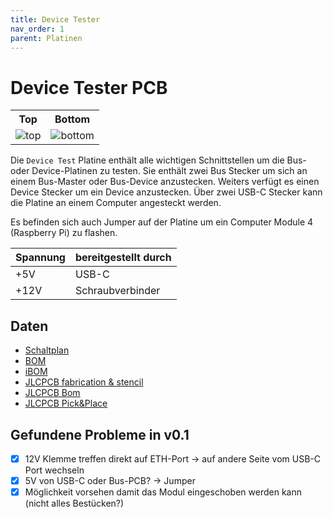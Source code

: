 ```yaml
---
title: Device Tester
nav_order: 1
parent: Platinen
---
```


# Device Tester PCB

<table>
  <tr><th>Top</th><th>Bottom</th></tr>
  <tr>
    <td><img src="device_test/device_test-3D_top.png?dummy={{ site.data['hash'] }}" alt="top" /></td>
    <td><img src="device_test/device_test-3D_bottom.png?dummy={{ site.data['hash'] }}" alt="bottom" /></td>
  </tr>
</table>

Die `Device Test` Platine enthält alle wichtigen Schnittstellen um die Bus- oder Device-Platinen zu testen.
Sie enthält zwei Bus Stecker um sich an einem Bus-Master oder Bus-Device anzustecken. Weiters verfügt es einen Device Stecker um ein Device anzustecken.
Über zwei USB-C Stecker kann die Platine an einem Computer angesteckt werden.

Es befinden sich auch Jumper auf der Platine um ein Computer Module 4 (Raspberry Pi) zu flashen.

| Spannung | bereitgestellt durch |
| -------- | -------------------- |
|      +5V |                USB-C |
|     +12V |     Schraubverbinder |

## Daten

- [Schaltplan](device_test/device_test-schematic.pdf)
- [BOM](device_test/device_test-bom.html)
- [iBOM](device_test/device_test-ibom.html)
- [JLCPCB fabrication & stencil](device_test/JLCPCB/device_test-_JLCPCB_compress.zip)
- [JLCPCB Bom](device_test/JLCPCB/device_test_bom_jlc.csv)
- [JLCPCB Pick&Place](device_test/JLCPCB/device_test_cpl_jlc.csv)

## Gefundene Probleme in v0.1

- [X] 12V Klemme treffen direkt auf ETH-Port -> auf andere Seite vom USB-C Port wechseln
- [X] 5V von USB-C oder Bus-PCB? -> Jumper
- [X] Möglichkeit vorsehen damit das Modul eingeschoben werden kann (nicht alles Bestücken?)
